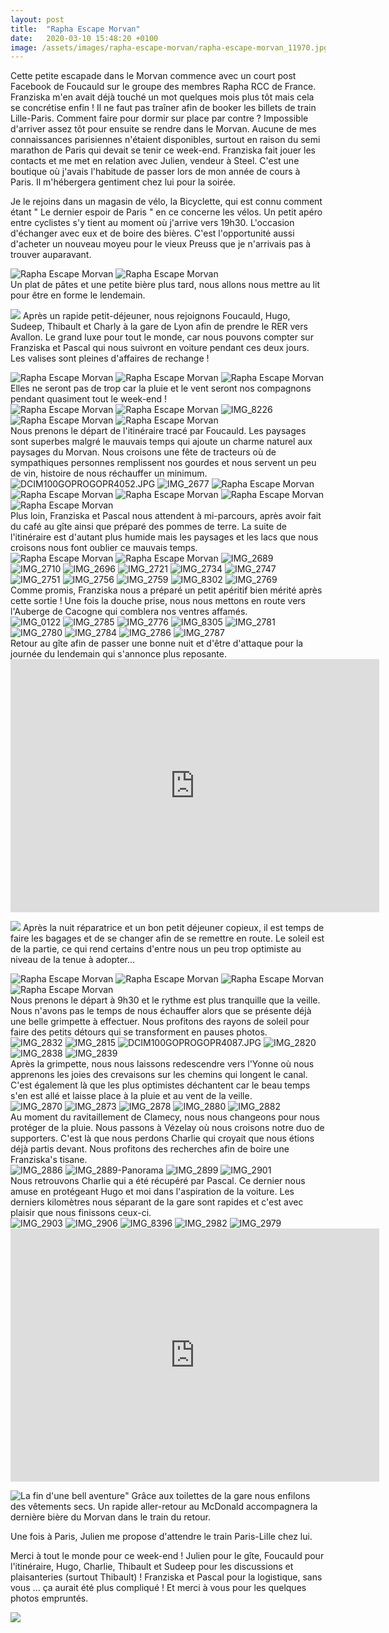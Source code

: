 ```yaml
---
layout: post
title:  "Rapha Escape Morvan"
date:   2020-03-10 15:48:20 +0100
image: /assets/images/rapha-escape-morvan/rapha-escape-morvan_11970.jpg
---
```

Cette petite escapade dans le Morvan commence avec un court post Facebook de Foucauld sur le groupe des membres Rapha RCC de France. Franziska m'en avait déjà touché un mot quelques mois plus tôt mais cela se concrétise enfin !
Il ne faut pas traîner afin de booker les billets de train Lille-Paris. Comment faire pour dormir sur place par contre ? Impossible d'arriver assez tôt pour ensuite se rendre dans le Morvan. Aucune de mes connaissances parisiennes n'étaient disponibles, surtout en raison du semi marathon de Paris qui devait se tenir ce week-end.
Franziska fait jouer les contacts et me met en relation avec Julien, vendeur à Steel. C'est une boutique où j'avais l'habitude de passer lors de mon année de cours à Paris. Il m'hébergera gentiment chez lui pour la soirée.

Je le rejoins dans un magasin de vélo, la Bicyclette, qui est connu comment étant " Le dernier espoir de Paris " en ce concerne les vélos.
Un petit apéro entre cyclistes s'y tient au moment où j'arrive vers 19h30. L'occasion d'échanger avec eux et de boire des bières. C'est l'opportunité aussi d'acheter un nouveau moyeu pour le vieux Preuss que je n'arrivais pas à trouver auparavant.
<div class="gallery-box">
  <div class="gallery">
<img src="/assets/images/rapha-escape-morvan/rapha-escape-morvan_11923.jpg" title="Le Preuss en besoin de moyeu" alt="Rapha Escape Morvan" >
<img src="/assets/images/rapha-escape-morvan/rapha-escape-morvan_11924.jpg" title="La bicyclette" alt="Rapha Escape Morvan" >
</div>
</div>
Un plat de pâtes et une petite bière plus tard, nous allons nous mettre au lit pour être en forme le lendemain.

![](/assets/images/rapha-escape-morvan/rapha-escape-morvan_11942.jpg)
Après un rapide petit-déjeuner, nous rejoignons Foucauld, Hugo, Sudeep, Thibault et Charly à la gare de Lyon afin de prendre le RER vers Avallon.
Le grand luxe pour tout le monde, car nous pouvons compter sur Franziska et Pascal qui nous suivront en voiture pendant ces deux jours. Les valises sont pleines d'affaires de rechange !
<div class="gallery-box">
  <div class="gallery">
<img src="/assets/images/rapha-escape-morvan/rapha-escape-morvan_11943.jpg" title="En avant pour Avallon" alt="Rapha Escape Morvan" >
<img src="/assets/images/rapha-escape-morvan/rapha-escape-morvan_11944.jpg" title="" alt="Rapha Escape Morvan" >
<img src="/assets/images/rapha-escape-morvan/rapha-escape-morvan_11945.jpg" title="" alt="Rapha Escape Morvan" >
</div>
</div>
Elles ne seront pas de trop  car la pluie et le vent seront nos compagnons pendant quasiment tout le week-end !
<div class="gallery-box">
  <div class="gallery">
<img src="/assets/images/rapha-escape-morvan/rapha-escape-morvan_11946.jpg" title="" alt="Rapha Escape Morvan" >
<img src="/assets/images/rapha-escape-morvan/rapha-escape-morvan_11947.jpg" title="" alt="Rapha Escape Morvan" >
<img src="/assets/images/rapha-escape-morvan/rapha-escape-morvan_11948.jpg" title="" alt="IMG_8226" >
<img src="/assets/images/rapha-escape-morvan/rapha-escape-morvan_11950.jpg" title="" alt="Rapha Escape Morvan" >
<img src="/assets/images/rapha-escape-morvan/rapha-escape-morvan_11951.jpg" title="Thibaut à la recherche d'eau" alt="Rapha Escape Morvan" >
</div>
</div>
Nous prenons le départ de l'itinéraire tracé par Foucauld. Les paysages sont superbes malgré le mauvais temps qui ajoute un charme naturel aux paysages du Morvan.
Nous croisons une fête de tracteurs où de sympathiques personnes remplissent nos gourdes et nous servent un peu de vin, histoire de nous réchauffer un minimum.
<div class="gallery-box">
  <div class="gallery">
<img src="/assets/images/rapha-escape-morvan/rapha-escape-morvan_11955.jpg" title="" alt="DCIM100GOPROGOPR4052.JPG" >
<img src="/assets/images/rapha-escape-morvan/rapha-escape-morvan_11956.jpg" title="" alt="IMG_2677" >
<img src="/assets/images/rapha-escape-morvan/rapha-escape-morvan_11957.jpg" title="" alt="Rapha Escape Morvan" >
<img src="/assets/images/rapha-escape-morvan/rapha-escape-morvan_11958.jpg" title="" alt="Rapha Escape Morvan" >
<img src="/assets/images/rapha-escape-morvan/rapha-escape-morvan_11960.jpg" title="" alt="Rapha Escape Morvan" >
<img src="/assets/images/rapha-escape-morvan/rapha-escape-morvan_11961.jpg" title="Un réconfort en bouteille" alt="Rapha Escape Morvan" >
<img src="/assets/images/rapha-escape-morvan/rapha-escape-morvan_11962.jpg" title="Thibaut se réchauffe avec une petite danse" alt="Rapha Escape Morvan" >
</div>
</div>
Plus loin, Franziska et Pascal nous attendent à mi-parcours, après avoir fait du café au gîte ainsi que préparé des pommes de terre.
La suite de l'itinéraire est d'autant plus humide mais les paysages et les lacs que nous croisons nous font oublier ce mauvais temps.
<div class="gallery-box">
  <div class="gallery">
<img src="/assets/images/rapha-escape-morvan/rapha-escape-morvan_11963.jpg" title="" alt="Rapha Escape Morvan" >
<img src="/assets/images/rapha-escape-morvan/rapha-escape-morvan_11964.jpg" title="" alt="Rapha Escape Morvan" >
<img src="/assets/images/rapha-escape-morvan/rapha-escape-morvan_11965.jpg" title="" alt="IMG_2689" >
<img src="/assets/images/rapha-escape-morvan/rapha-escape-morvan_11966.jpg" title="" alt="IMG_2710" >
<img src="/assets/images/rapha-escape-morvan/rapha-escape-morvan_11967.jpg" title="" alt="IMG_2696" >
<img src="/assets/images/rapha-escape-morvan/rapha-escape-morvan_11968.jpg" title="" alt="IMG_2721" >
<img src="/assets/images/rapha-escape-morvan/rapha-escape-morvan_11969.jpg" title="" alt="IMG_2734" >
<img src="/assets/images/rapha-escape-morvan/rapha-escape-morvan_11970.jpg" title="" alt="IMG_2747" >
<img src="/assets/images/rapha-escape-morvan/rapha-escape-morvan_11971.jpg" title="" alt="IMG_2751" >
<img src="/assets/images/rapha-escape-morvan/rapha-escape-morvan_11972.jpg" title="" alt="IMG_2756" >
<img src="/assets/images/rapha-escape-morvan/rapha-escape-morvan_11973.jpg" title="" alt="IMG_2759" >
<img src="/assets/images/rapha-escape-morvan/rapha-escape-morvan_11974.jpg" title="" alt="IMG_8302" >
<img src="/assets/images/rapha-escape-morvan/rapha-escape-morvan_11975.jpg" title="" alt="IMG_2769" >
</div>
</div>
Comme promis, Franziska nous a préparé un petit apéritif bien mérité après cette sortie !
Une fois la douche prise, nous nous mettons en route vers l'Auberge de Cacogne qui comblera nos ventres affamés.
<div class="gallery-box">
  <div class="gallery">
<img src="/assets/images/rapha-escape-morvan/rapha-escape-morvan_11976.jpg" title="" alt="IMG_0122" >
<img src="/assets/images/rapha-escape-morvan/rapha-escape-morvan_11977.jpg" title="" alt="IMG_2785" >
<img src="/assets/images/rapha-escape-morvan/rapha-escape-morvan_11978.jpg" title="" alt="IMG_2776" >
<img src="/assets/images/rapha-escape-morvan/rapha-escape-morvan_11979.jpg" title="" alt="IMG_8305" >
<img src="/assets/images/rapha-escape-morvan/rapha-escape-morvan_11980.jpg" title="" alt="IMG_2781" >
<img src="/assets/images/rapha-escape-morvan/rapha-escape-morvan_11981.jpg" title="" alt="IMG_2780" >
<img src="/assets/images/rapha-escape-morvan/rapha-escape-morvan_11982.jpg" title="" alt="IMG_2784" >
<img src="/assets/images/rapha-escape-morvan/rapha-escape-morvan_11983.jpg" title="" alt="IMG_2786" >
<img src="/assets/images/rapha-escape-morvan/rapha-escape-morvan_11984.jpg" title="" alt="IMG_2787" >
</div>
</div>
Retour au gîte afin de passer une bonne nuit et d'être d'attaque pour la journée du lendemain qui s'annonce plus reposante.

<center><iframe src="https://www.strava.com/activities/3145685116/embed/0cb9061844612f9574dd339f6d4d8e7b8efda054" width="590" height="405" frameborder="0" scrolling="no"></iframe></center>

![](/assets/images/rapha-escape-morvan/rapha-escape-morvan_11985.jpg)
Après la nuit réparatrice et un bon petit déjeuner copieux, il est temps de faire les bagages et de se changer afin de se remettre en route.
Le soleil est de la partie, ce qui rend certains d'entre nous un peu trop optimiste au niveau de la tenue à adopter...
<div class="gallery-box">
  <div class="gallery">
<img src="/assets/images/rapha-escape-morvan/rapha-escape-morvan_11986.jpg" title="" alt="Rapha Escape Morvan" >
<img src="/assets/images/rapha-escape-morvan/rapha-escape-morvan_11987.jpg" title="" alt="Rapha Escape Morvan" >
<img src="/assets/images/rapha-escape-morvan/rapha-escape-morvan_11988.jpg" title="Thibault, Charlie, Julien, Sudeep, Félix, Foucauld et Hugo" alt="Rapha Escape Morvan" >
<img src="/assets/images/rapha-escape-morvan/rapha-escape-morvan_11989.jpg" title="Le gîte " alt="Rapha Escape Morvan" >
</div>
</div>
Nous prenons le départ à 9h30 et le rythme est plus tranquille que la veille. Nous n'avons pas le temps de nous échauffer alors que se présente déjà une belle grimpette à effectuer. Nous profitons des rayons de soleil pour faire des petits détours qui se transforment en pauses photos.
<div class="gallery-box">
  <div class="gallery">
<img src="/assets/images/rapha-escape-morvan/rapha-escape-morvan_11990.jpg" title="" alt="IMG_2832" >
<img src="/assets/images/rapha-escape-morvan/rapha-escape-morvan_11991.jpg" title="" alt="IMG_2815" >
<img src="/assets/images/rapha-escape-morvan/rapha-escape-morvan_11992.jpg" title="" alt="DCIM100GOPROGOPR4087.JPG" >
<img src="/assets/images/rapha-escape-morvan/rapha-escape-morvan_11993.jpg" title="" alt="IMG_2820" >
<img src="/assets/images/rapha-escape-morvan/rapha-escape-morvan_11994.jpg" title="" alt="IMG_2838" >
<img src="/assets/images/rapha-escape-morvan/rapha-escape-morvan_11995.jpg" title="" alt="IMG_2839" >
</div>
</div>
Après la grimpette, nous nous laissons redescendre vers l'Yonne où nous apprenons les joies des crevaisons sur les chemins qui longent le canal. C'est également là que les plus optimistes déchantent car le beau temps s'en est allé et laisse place à la pluie et au vent de la veille.
<div class="gallery-box">
  <div class="gallery">
<img src="/assets/images/rapha-escape-morvan/rapha-escape-morvan_11996.jpg" title="" alt="IMG_2870" >
<img src="/assets/images/rapha-escape-morvan/rapha-escape-morvan_11997.jpg" title="" alt="IMG_2873" >
<img src="/assets/images/rapha-escape-morvan/rapha-escape-morvan_11998.jpg" title="" alt="IMG_2878" >
<img src="/assets/images/rapha-escape-morvan/rapha-escape-morvan_11999.jpg" title="" alt="IMG_2880" >
<img src="/assets/images/rapha-escape-morvan/rapha-escape-morvan_12000.jpg" title="" alt="IMG_2882" >
</div>
</div>
Au moment du ravitaillement de Clamecy, nous nous changeons pour nous protéger de la pluie.
Nous passons à Vézelay où nous croisons notre duo de supporters. C'est là que nous perdons Charlie qui croyait que nous étions déjà partis devant. Nous profitons des recherches afin de boire une Franziska's tisane.
<div class="gallery-box">
  <div class="gallery">
<img src="/assets/images/rapha-escape-morvan/rapha-escape-morvan_12001.jpg" title="" alt="IMG_2886" >
<img src="/assets/images/rapha-escape-morvan/rapha-escape-morvan_12002.jpg" title="" alt="IMG_2889-Panorama" >
<img src="/assets/images/rapha-escape-morvan/rapha-escape-morvan_12003.jpg" title="" alt="IMG_2899" >
<img src="/assets/images/rapha-escape-morvan/rapha-escape-morvan_12004.jpg" title="" alt="IMG_2901" >
</div>
</div>
Nous retrouvons Charlie qui a été récupéré par Pascal. Ce dernier nous amuse en protégeant Hugo et moi dans l'aspiration de la voiture. Les derniers kilomètres nous séparant de la gare sont rapides et c'est avec plaisir que nous finissons ceux-ci.
<div class="gallery-box">
  <div class="gallery">
<img src="/assets/images/rapha-escape-morvan/rapha-escape-morvan_12005.jpg" title="" alt="IMG_2903" >
<img src="/assets/images/rapha-escape-morvan/rapha-escape-morvan_12006.jpg" title="" alt="IMG_2906" >
<img src="/assets/images/rapha-escape-morvan/rapha-escape-morvan_12007.jpg" title="" alt="IMG_8396" >
<img src="/assets/images/rapha-escape-morvan/rapha-escape-morvan_12092.jpg" title="Franziska, Pascal et l'équipe " alt="IMG_2982" >
<img src="/assets/images/rapha-escape-morvan/rapha-escape-morvan_12094.jpg" title="" alt="IMG_2979" >
</div>
</div>
<center><iframe src="https://www.strava.com/activities/3145679777/embed/7ee233e93d4808d82e04a15760a0cf3c39dc4f79" width="590" height="405" frameborder="0" scrolling="no"></iframe></center>

![La fin d'une bell aventure ](/assets/images/rapha-escape-morvan/rapha-escape-morvan_12019.jpg)"
Grâce aux toilettes de la gare nous enfilons des vêtements secs. Un rapide aller-retour au McDonald accompagnera la dernière bière du Morvan dans le train du retour.

Une fois à Paris, Julien me propose d'attendre le train Paris-Lille chez lui.

Merci à tout le monde pour ce week-end ! Julien pour le gîte, Foucauld pour l'itinéraire, Hugo, Charlie, Thibault et Sudeep pour les discussions et plaisanteries (surtout Thibault) ! Franziska et Pascal pour la logistique, sans vous ... ça aurait été plus compliqué !
Et merci à vous pour les quelques photos empruntés.

![](/assets/images/rapha-escape-morvan/rapha-escape-morvan_12008.jpg)